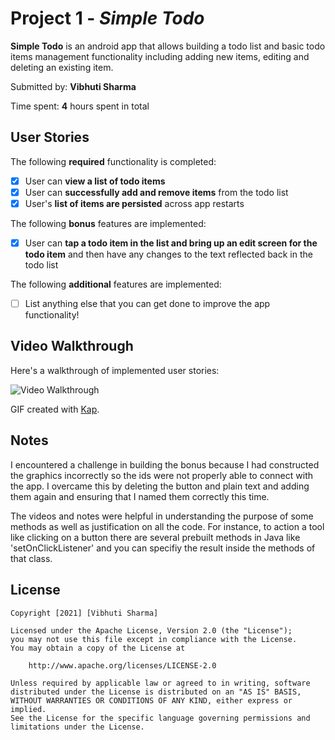 # Project 1 - *Simple Todo*

**Simple Todo** is an android app that allows building a todo list and basic todo items management functionality including adding new items, editing and deleting an existing item.

Submitted by: **Vibhuti Sharma**

Time spent: **4** hours spent in total

## User Stories

The following **required** functionality is completed:

* [x] User can **view a list of todo items**
* [x] User can **successfully add and remove items** from the todo list
* [x] User's **list of items are persisted** across app restarts

The following **bonus** features are implemented:

* [x] User can **tap a todo item in the list and bring up an edit screen for the todo item** and then have any changes to the text reflected back in the todo list

The following **additional** features are implemented:

* [ ] List anything else that you can get done to improve the app functionality!

## Video Walkthrough

Here's a walkthrough of implemented user stories:

<img src='walkthrough-simpletodo' title='Video Walkthrough' width='' alt='Video Walkthrough' />

GIF created with [Kap](https://getkap.co/).

## Notes

I encountered a challenge in building the bonus because I had constructed the graphics incorrectly so the ids were not properly able to connect with the app.
I overcame this by deleting the button and plain text and adding them again and ensuring that I named them correctly this time. 

The videos and notes were helpful in understanding the purpose of some methods as well as justification on all the code. 
For instance, to action a tool like clicking on a button there are several prebuilt methods in Java like 'setOnClickListener' and you can
specifiy the result inside the methods of that class. 

## License

    Copyright [2021] [Vibhuti Sharma]

    Licensed under the Apache License, Version 2.0 (the "License");
    you may not use this file except in compliance with the License.
    You may obtain a copy of the License at

        http://www.apache.org/licenses/LICENSE-2.0

    Unless required by applicable law or agreed to in writing, software
    distributed under the License is distributed on an "AS IS" BASIS,
    WITHOUT WARRANTIES OR CONDITIONS OF ANY KIND, either express or implied.
    See the License for the specific language governing permissions and
    limitations under the License.

